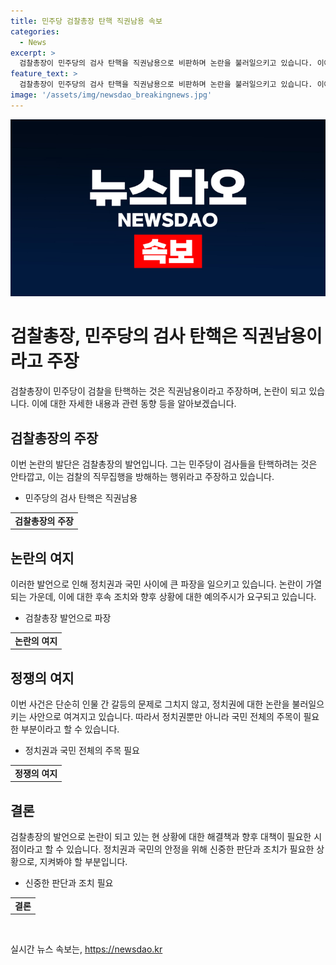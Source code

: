 ```yaml
---
title: 민주당 검찰총장 탄핵 직권남용 속보
categories:
  - News
excerpt: >
  검찰총장이 민주당의 검사 탄핵을 직권남용으로 비판하며 논란을 불러일으키고 있습니다. 이에 대한 관심이 높아지고 있는 가운데, 논란의 배경과 관련된 상세 내용을 확인해보세요.
feature_text: >
  검찰총장이 민주당의 검사 탄핵을 직권남용으로 비판하며 논란을 불러일으키고 있습니다. 이에 대한 관심이 높아지고 있는 가운데, 논란의 배경과 관련된 상세 내용을 확인해보세요.
image: '/assets/img/newsdao_breakingnews.jpg'
---
```


<p><img src="/assets/img/newsdao_breakingnews.jpg" alt="bookingtag 속보" /></p>

<h1>검찰총장, 민주당의 검사 탄핵은 직권남용이라고 주장</h1>

<p data-ke-size="size16">검찰총장이 민주당이 검찰을 탄핵하는 것은 직권남용이라고 주장하며, 논란이 되고 있습니다. 이에 대한 자세한 내용과 관련 동향 등을 알아보겠습니다.</p>

<h2>검찰총장의 주장</h2>

<p data-ke-size="size16">이번 논란의 발단은 검찰총장의 발언입니다. 그는 민주당이 검사들을 탄핵하려는 것은 안타깝고, 이는 검찰의 직무집행을 방해하는 행위라고 주장하고 있습니다.</p>

<ul>
<li>민주당의 검사 탄핵은 직권남용</li>
</ul>

<table>
<tbody>
<tr>
<td style="text-align: center; height: 17px;"><b>검찰총장의 주장</b></td>
</tr>
</tbody>
</table>

<h2>논란의 여지</h2>

<p data-ke-size="size16">이러한 발언으로 인해 정치권과 국민 사이에 큰 파장을 일으키고 있습니다. 논란이 가열되는 가운데, 이에 대한 후속 조치와 향후 상황에 대한 예의주시가 요구되고 있습니다.</p>

<ul>
<li>검찰총장 발언으로 파장</li>
</ul>

<table>
<tbody>
<tr>
<td style="text-align: center; height: 17px;"><b>논란의 여지</b></td>
</tr>
</tbody>
</table>

<h2>정쟁의 여지</h2>

<p data-ke-size="size16">이번 사건은 단순히 인물 간 갈등의 문제로 그치지 않고, 정치권에 대한 논란을 불러일으키는 사안으로 여겨지고 있습니다. 따라서 정치권뿐만 아니라 국민 전체의 주목이 필요한 부분이라고 할 수 있습니다.</p>

<ul>
<li>정치권과 국민 전체의 주목 필요</li>
</ul>

<table>
<tbody>
<tr>
<td style="text-align: center; height: 17px;"><b>정쟁의 여지</b></td>
</tr>
</tbody>
</table>

<h2>결론</h2>

<p data-ke-size="size16">검찰총장의 발언으로 논란이 되고 있는 현 상황에 대한 해결책과 향후 대책이 필요한 시점이라고 할 수 있습니다. 정치권과 국민의 안정을 위해 신중한 판단과 조치가 필요한 상황으로, 지켜봐야 할 부분입니다.</p>

<ul>
<li>신중한 판단과 조치 필요</li>
</ul>

<table>
<tbody>
<tr>
<td style="text-align: center; height: 17px;"><b>결론</b></td>
</tr>
</tbody>
</table>

<p data-ke-size="size16">&nbsp;</p>
실시간 뉴스 속보는, <a href="https://newsdao.kr" rel="dofollow">https://newsdao.kr</a>


